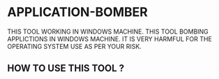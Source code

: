 # APPLICATION-BOMBER
THIS TOOL WORKING IN WINDOWS MACHINE. THIS TOOL BOMBING APPLICTIONS IN WINDOWS MACHINE. IT IS VERY HARMFUL FOR THE OPERATING SYSTEM USE AS PER YOUR RISK.

<H2>HOW TO USE THIS TOOL ?</H2>
<OL>
  
</OL>
